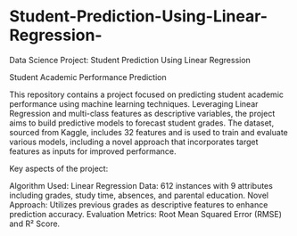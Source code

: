 # Student-Prediction-Using-Linear-Regression-
Data Science Project: Student Prediction Using Linear Regression 

Student Academic Performance Prediction

This repository contains a project focused on predicting student academic performance using machine learning techniques. Leveraging Linear Regression and multi-class features as descriptive variables, the project aims to build predictive models to forecast student grades. The dataset, sourced from Kaggle, includes 32 features and is used to train and evaluate various models, including a novel approach that incorporates target features as inputs for improved performance.

Key aspects of the project:

Algorithm Used: Linear Regression
Data: 612 instances with 9 attributes including grades, study time, absences, and parental education.
Novel Approach: Utilizes previous grades as descriptive features to enhance prediction accuracy.
Evaluation Metrics: Root Mean Squared Error (RMSE) and R² Score.
